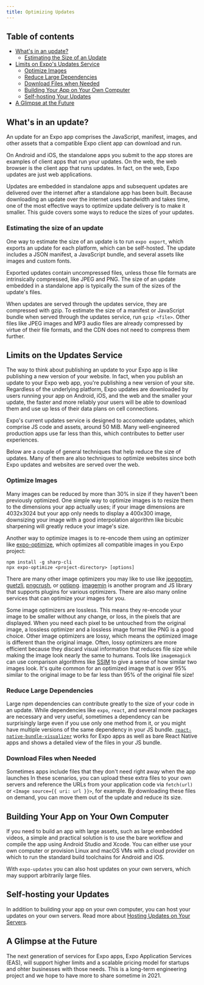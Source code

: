 ```yaml
---
title: Optimizing Updates
---
```


## Table of contents

- [What's in an update?](#whats-in-an-update)
  - [Estimating the Size of an Update](#estimating-the-size-of-an-update)
- [Limits on Expo's Updates Service](#limits-on-expos-updates-service)
  - [Optimize Images](#optimize-images)
  - [Reduce Large Dependencies](#reduce-large-dependencies)
  - [Download Files when Needed](#download-files-when-needed)
  - [Building Your App on Your Own Computer](#building-your-app-on-your-own-computer)
  - [Self-hosting Your Updates](#self-hosting-your-updates)
- [A Glimpse at the Future](#a-glimpse-at-the-future)

## What's in an update?

An update for an Expo app comprises the JavaScript, manifest, images, and other assets that a compatible Expo client app can download and run.

On Android and iOS, the standalone apps you submit to the app stores are examples of client apps that run your updates. On the web, the web browser is the client app that runs updates. In fact, on the web, Expo updates are just web applications.

Updates are embedded in standalone apps and subsequent updates are delivered over the internet after a standalone app has been built. Because downloading an update over the internet uses bandwidth and takes time, one of the most effective ways to optimize update delivery is to make it smaller. This guide covers some ways to reduce the sizes of your updates.

### Estimating the size of an update

One way to estimate the size of an update is to run `expo export`, which exports an update for each platform, which can be self-hosted. The update includes a JSON manifest, a JavaScript bundle, and several assets like images and custom fonts.

Exported updates contain uncompressed files, unless those file formats are intrinsically compressed, like JPEG and PNG. The size of an update embedded in a standalone app is typically the sum of the sizes of the update's files.

When updates are served through the updates service, they are compressed with gzip. To estimate the size of a manifest or JavaScript bundle when served through the updates service, run `gzip <file>`. Other files like JPEG images and MP3 audio files are already compressed by virtue of their file formats, and the CDN does not need to compress them further.

## Limits on the Updates Service

The way to think about publishing an update to your Expo app is like publishing a new version of your website. In fact, when you publish an update to your Expo web app, you're publishing a new version of your site. Regardless of the underlying platform, Expo updates are downloaded by users running your app on Android, iOS, and the web and the smaller your update, the faster and more reliably your users will be able to download them and use up less of their data plans on cell connections.

Expo's current updates service is designed to accomodate updates, which comprise JS code and assets, around 50 MiB. Many well-engineered production apps use far less than this, which contributes to better user experiences.

Below are a couple of general techniques that help reduce the size of updates. Many of them are also techniques to optimize websites since both Expo updates and websites are served over the web.

### Optimize Images

Many images can be reduced by more than 30% in size if they haven't been previously optimized. One simple way to optimize images is to resize them to the dimensions your app actually uses; if your image dimensions are 4032x3024 but your app only needs to display a 400x300 image, downsizing your image with a good interpolation algorithm like bicubic sharpening will greatly reduce your image's size.

Another way to optimize images is to re-encode them using an optimizer like [expo-optimize](https://github.com/expo/expo-cli/tree/master/packages/expo-optimize#-welcome-to-expo-optimize), which optimizes all compatible images in you Expo project:

```
npm install -g sharp-cli
npx expo-optimize <project-directory> [options]
```

There are many other image optimizers you may like to use like [jpegoptim](https://github.com/tjko/jpegoptim), [guetzli](https://github.com/google/guetzli), [pngcrush](https://pmt.sourceforge.io/pngcrush/), or [optipng](http://optipng.sourceforge.net/). [imagemin](https://github.com/imagemin/imagemin) is another program and JS library that supports plugins for various optimizers. There are also many online services that can optimize your images for you.

Some image optimizers are lossless. This means they re-encode your image to be smaller without any change, or loss, in the pixels that are displayed. When you need each pixel to be untouched from the original image, a lossless optimizer and a lossless image format like PNG is a good choice.
Other image optimizers are lossy, which means the optimized image is different than the original image. Often, lossy optimizers are more efficient because they discard visual information that reduces file size while making the image look nearly the same to humans. Tools like `imagemagick` can use comparison algorithms like [SSIM](https://en.wikipedia.org/wiki/Structural_similarity) to give a sense of how similar two images look. It's quite common for an optimized image that is over 95% similar to the original image to be far less than 95% of the original file size!

### Reduce Large Dependencies

Large npm dependencies can contribute greatly to the size of your code in an update. While dependencies like `expo`, `react`, and several more packages are necessary and very useful, sometimes a dependency can be surprisingly large even if you use only one method from it, or you might have multiple versions of the same dependency in your JS bundle. [`react-native-bundle-visualizer`](https://github.com/IjzerenHein/react-native-bundle-visualizer) works for Expo apps as well as bare React Native apps and shows a detailed view of the files in your JS bundle.

### Download Files when Needed

Sometimes apps include files that they don't need right away when the app launches In these scenarios, you can upload these extra files to your own servers and reference the URLs from your application code via `fetch(url)` or `<Image source={{ uri: url }}>`, for example. By downloading these files on demand, you can move them out of the update and reduce its size.

## Building Your App on Your Own Computer

If you need to build an app with large assets, such as large embedded videos, a simple and practical solution is to use the bare workflow and compile the app using Android Studio and Xcode. You can either use your own computer or provision Linux and macOS VMs with a cloud provider on which to run the standard build toolchains for Android and iOS.

With `expo-updates` you can also host updates on your own servers, which may support arbitrarily large files.

## Self-hosting your Updates

In addition to building your app on your own computer, you can host your updates on your own servers. Read more about [Hosting Updates on Your Servers](https://docs.expo.io/distribution/hosting-your-app/).

## A Glimpse at the Future

The next generation of services for Expo apps, Expo Application Services (EAS), will support higher limits and a scalable pricing model for startups and ohter businesses with those needs. This is a long-term engineering project and we hope to have more to share sometime in 2021.
